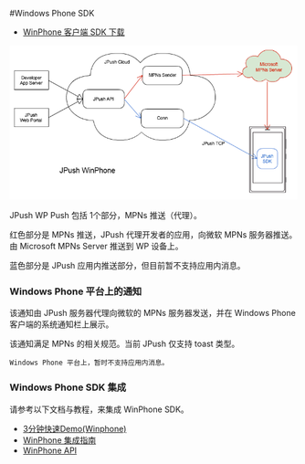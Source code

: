 #Windows Phone SDK

+ [WinPhone 客户端 SDK 下载](../../resources/#wp-sdk)

![jpush_wp](image/jpush_wp.png)

JPush WP Push 包括 1个部分，MPNs 推送（代理）。

红色部分是 MPNs 推送，JPush 代理开发者的应用，向微软 MPNs 服务器推送。由 Microsoft MPNs Server 推送到 WP 设备上。

蓝色部分是 JPush 应用内推送部分，但目前暂不支持应用内消息。

### Windows Phone 平台上的通知

该通知由 JPush 服务器代理向微软的 MPNs 服务器发送，并在 Windows Phone 客户端的系统通知栏上展示。

该通知满足 MPNs 的相关规范。当前 JPush 仅支持 toast 类型。

```
Windows Phone 平台上，暂时不支持应用内消息。
```

### Windows Phone SDK 集成

请参考以下文档与教程，来集成 WinPhone SDK。

+ [3分钟快速Demo(Winphone)](../../guideline/winphone_3m)
+ [WinPhone 集成指南](../../guideline/winphone_guide)
+ [WinPhone API](../client/winphone_api)
